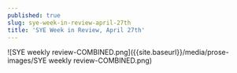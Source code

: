 ```yaml
---
published: true
slug: sye-week-in-review-april-27th
title: 'SYE Week in Review, April 27th'
---
```

![SYE weekly review-COMBINED.png]({{site.baseurl}}/media/prose-images/SYE weekly review-COMBINED.png)

